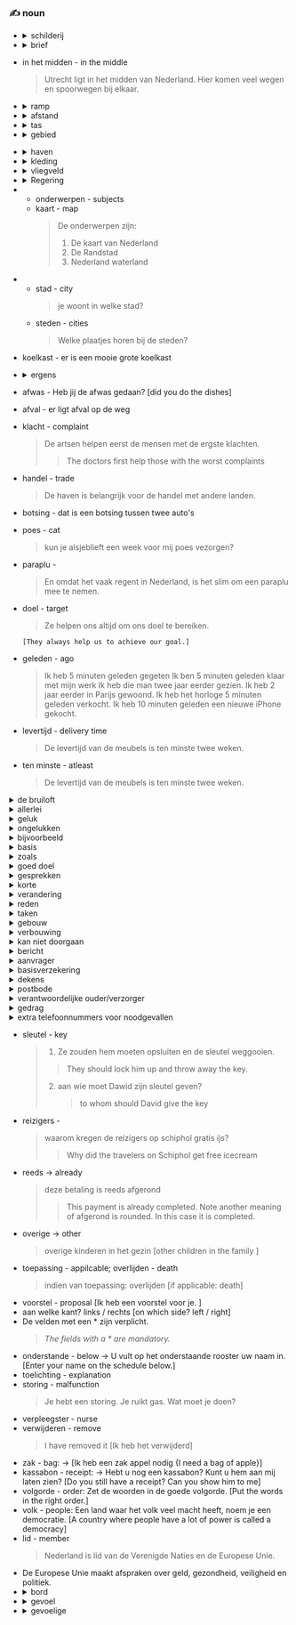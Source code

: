 ### :writing_hand: noun

- <details><summary>schilderij</summary>painting<br>
  > Het bekendste schilderij van Rembrandt is 'De Nachtwacht'.
  </details>
- <details><summary>brief</summary>letter<br>
  Ik stuur mijn vader een brief
  > I'm sending my father a letter
  </details>
- in het midden - in the middle

  > Utrecht ligt in het midden van Nederland. Hier komen veel wegen en spoorwegen bij elkaar.

- <details><summary>ramp </summary> <br> disaster
  > Na de ramp maakten Nederlanders de dijken hoger.
  </details>
- <details><summary>afstand </summary> Distance<br>

  > De **afstand** van Groningen naar Maastricht is ongeveer 300 kilometer.
  > En de **afstand** van Den Haag naar Enschede is ongeveer 200 kilometer.
  </details>
- <details><summary>tas</summary>bag<br>
  hij steelt een boek uit de tas - he steals a book from the bag
  </details>
- <details><summary>gebied </summary> area/territory<br>

  > Het gebied met Amsterdam, Utrecht, Rotterdam, Den Hag heet de Randstad. </details>
- <details><summary>haven </summary> port <br>

  > In Rotterdam is de grootste haven van Nederland.
  </details>
- <details><summary>kleding </summary> clothes<br>
  wat voor kleding wil je vandaag kopen. </details>

- <details><summary> vliegveld </summary> airport<br>

  > Amsterdam is de hoofdstad van Nederland. Bij deze stad ligt het grootste vliegveld van Nederland: Schiphol.

  </details>

- <details><summary>Regering </summary> Government <br>

  > In Den Haag zit de Nederlandse regering. Daarom noemen we Den Haag ook wel de politieke hoofdstad van Nederland.
  >
  > > The Dutch government is located in The Hague. That is why we also call The Hague the political capital of the Netherlands.

  </details>

- - onderwerpen - subjects
  - kaart - map
    > De onderwerpen zijn:
    >
    > 1. De kaart van Nederland
    > 2. De Randstad
    > 3. Nederland waterland

- - stad - city
    > je woont in welke stad?
  - steden - cities
    > Welke plaatjes horen bij de steden?
- koelkast - er is een mooie grote koelkast
- <details><summary>ergens </summary> anywhere <br> kan ik de minimal backup zip ergens downloaden [anywhere] </details>
- afwas - Heb jij de afwas gedaan? [did you do the dishes]
- afval - er ligt afval op de weg
- klacht - complaint
  > De artsen helpen eerst de mensen met de ergste klachten.
  >
  > > The doctors first help those with the worst complaints
- handel - trade
  > De haven is belangrijk voor de handel met andere landen.
- botsing - dat is een botsing tussen twee auto's
- poes - cat
  > kun je alsjeblieft een week voor mij poes vezorgen?
- paraplu -
  > En omdat het vaak regent in Nederland, is het slim om een paraplu mee te nemen.
- doel - target

  > Ze helpen ons altijd om ons doel te bereiken.

      [They always help us to achieve our goal.]

- geleden - ago

  > Ik heb 5 minuten geleden gegeten
  > Ik ben 5 minuten geleden klaar met mijn werk
  > Ik heb die man twee jaar eerder gezien.
  > Ik heb 2 jaar eerder in Parijs gewoond.
  > Ik heb het horloge 5 minuten geleden verkocht.
  > Ik heb 10 minuten geleden een nieuwe iPhone gekocht.

- levertijd - delivery time
  > De levertijd van de meubels is ten minste twee weken.
- ten minste - atleast
  > De levertijd van de meubels is ten minste twee weken.

<details><summary>de bruiloft</summary>wedding<br> Volgende week vrijdag is de bruiloft van Nadia en Richard! </details>
<details><summary>allerlei</summary>all kind of<br> U leert om te helpen bij allerlei ongelukken. </details>
<details><summary>geluk</summary>luck </details>
<details><summary>ongelukken</summary>accidents </details>
<details><summary>bijvoorbeeld</summary>for example </details>
<details><summary>basis</summary>base<br>
Het salaris wordt bepaald op basis van de ervaring en de opleidingsachtergrond.<br>
<blockquote>Pay will be based on experience and educational background.</blockquote>
 </details>
<details><summary>zoals</summary>such as<br>Ik hou van fruit zoals druiven en perziken </details>

<details><summary>goed doel </summary>charity<br>
Het geld dat we verdienen met de verkoop gaat naar een goed doel. Elk jaar kiezen we een ander goed doel.<br>
<blockquote>The money we earn from the sale goes to charity. Every year we choose a different charity.</blockquote>
 </details>

<details><summary>gesprekken</summary>discussions <br> bij slecht weer is een goede start van een gesprek
<blockquote>bij slecht weer is een goede start van een gesprek </blockquote>
</details>

<details><summary>korte</summary>brief <br> veel gesprekken beginnen met een korte evaluatie van het weer
<blockquote>many conversations start with a brief evaluation of the weather</blockquote>
</details>

<details><summary>verandering</summary>change <br> de reden voor deze verandering is simpel.
<blockquote>The reason for this is simple </blockquote>
</details>

<details><summary>reden</summary>reason </details>

<details><summary>taken</summary>tasks <br> we gaan dan ook samen kijken wie misschien andere taken moet doen.
<blockquote>we will therefore look together to see who might have to do other tasks. </blockquote>
</details>

<details><summary>gebouw</summary>building </details>

<details><summary>verbouwing</summary>rennovation <br>
er komen nieuwe leslokalen in het Kuijpergebouw. De extra lokalen komen op de <b>eerste verdieping</b>. Daarom gaat deze verdieping vanaf volgende week maandag een paar dagen dicht. Er zijn dan geen lessen in het Kuijpergebouw. Ook het studieccentrum is op deze dagen gesloten. Studeren kan dan op de begane grond, in het computerlokaal. De verbouwing duurt tot en met donderdag, daarna gaat het hele gebouw weer open. Vanaf vrijdag zijn er dus weer lessen op de eerste verdieping. Ook de lessen van de nieuwe cursus 'Nederlands voor beginners' zijn dan in dit gebouw.
<blockquote>
new classrooms will be built in the Kuijper building. The extra classrooms will be on the <b>first floor</b>. That is why this floor will close for a few days from next Monday. Therwill be no classes in the Kuijper building. The study center is also closed on these days. You can then study on the ground floor, in the computer room. The renovation will lasuntil Thursday, after which the entire building will reopen. So from Friday there will be classes on the first floor again. The lessons of the new course 'Dutch for beginnerswill also be in this building.
</blockquote>
</details>

<details><summary> kan niet doorgaan </summary> cannot take place
    <blockquote> the 'Dutch in practice' course cannot take place due to the renovation.<br>
    de cursus 'nederlands in de praktijk' kan door de verbouwing niet doorgaan. </blockquote>
</details>

<details><summary>bericht</summary>report <br> Monica leest in de krant een bericht over vergrijzing.
<blockquote>Monica reads a report in the newspaper about aging. </blockquote>
</details>

<details><summary>aanvrager</summary>applicant <br> Handtekening aanvrager
<blockquote>Signature applicant </blockquote>
</details>

<details><summary>basisverzekering</summary>basic insurance <br> olek heeft een basisverzekering bij Menzis. Hoeveel meer moet hij daarvoor gaan betalen?
<blockquote>olek has basic insurance with Menzis. How much more should he pay for that? </blockquote>
</details>

<details><summary>dekens</summary>blankets <br> zij legt de dekens in de kast
<blockquote>she puts the blankets in the closet  </blockquote>
</details>

<details><summary>postbode</summary>postman </details>

<details><summary>
verantwoordelijke ouder/verzorger
</summary>
responsible parent/guardian <br>
Ouders zijn verantwoordelijk voor het gedrag van hun kind tot 14 jaar.
<blockquote>Parents are responsible for the behavior of their child up to the age of 14.</blockquote>
</details>

<details><summary>
gedrag
</summary>
behavior<br>
Ouders zijn verantwoordelijk voor het gedrag van hun kind tot 14 jaar.
<blockquote>Parents are responsible for the behavior of their child up to the age of 14.</blockquote>
</details>

<details><summary>extra telefoonnummers voor noodgevallen </summary>extra telephone numbers for emergencies </details>

- sleutel - key
  > 1. Ze zouden hem moeten opsluiten en de sleutel weggooien.
  >
  > > They should lock him up and throw away the key.
  >
  > 2. aan wie moet Dawid zijn sleutel geven?
  >    > to whom should David give the key
- reizigers -
  > waarom kregen de reizigers op schiphol gratis ijs?
  >
  > > Why did the travelers on Schiphol get free icecream
- reeds -> already
  > deze betaling is reeds afgerond
  >
  > > This payment is already completed. Note another meaning of afgerond is rounded. In this case it is completed.
- overige -> other
  > overige kinderen in het gezin [other children in the family ]
- toepassing - appilcable; overlijden - death
  > indien van toepassing: overlijden [if applicable: death]
- voorstel - proposal [Ik heb een voorstel voor je. ]
- aan welke kant? links / rechts [on which side? left / right]
- De velden met een \* zijn verplicht.
  > _The fields with a \* are mandatory._
- onderstande - below -> U vult op het onderstaande rooster uw naam in. [Enter your name on the schedule below.]
- toelichting - explanation
- storing - malfunction
  > Je hebt een storing. Je ruikt gas. Wat moet je doen?
- verpleegster - nurse
- verwijderen - remove
  > I have removed it [Ik heb het verwijderd]
- zak - bag: -> [Ik heb een zak appel nodig {I need a bag of apple}]
- kassabon - receipt: -> Hebt u nog een kassabon? Kunt u hem aan mij laten zien? [Do you still have a receipt? Can you show him to me]
- volgorde - order: Zet de woorden in de goede volgorde. [Put the words in the right order.]
- volk - people: Een land waar het volk veel macht heeft, noem je een democratie. [A country where people have a lot of power is called a democracy]
- lid - member
  > Nederland is lid van de Verenigde Naties en de Europese Unie.
- De Europese Unie maakt afspraken over geld, gezondheid, veiligheid en politiek.
- <details><summary>bord </summary> 1. plate 2. board
  <br>
  <details><summary> 1. Als je binnen drie minuten je bord niet leeg hebt, krijg je geen toetje.</summary><br>If you don't finish your plate in three minutes, you won't get dessert.</details>
  <details><summary> 2. Ik schrijf wat dingen op het bord.</summary><br>I write some things on the board.</details>
  </details>
- <details><summary>gevoel</summary><br>feeling<br>Dat gevoel hebben alle zoogdieren gemeen.<br> It is a feeling which all mammals have in common. </details>
- <details><summary>gevoelige </summary><br>sensitive </details>
